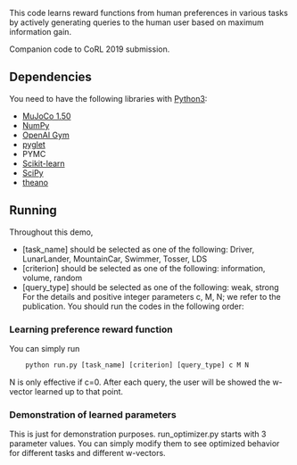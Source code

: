 This code learns reward functions from human preferences in various tasks by actively generating queries to the human user based on maximum information gain.

Companion code to CoRL 2019 submission.

## Dependencies
You need to have the following libraries with [Python3](http://www.python.org/downloads):
- [MuJoCo 1.50](http://www.mujoco.org/index.html)
- [NumPy](https://www.numpy.org/)
- [OpenAI Gym](https://gym.openai.com)
- [pyglet](https://bitbucket.org/pyglet/pyglet/wiki/Home)
- PYMC
- [Scikit-learn](https://scikit-learn.org)
- [SciPy](https://www.scipy.org/)
- [theano](http://deeplearning.net/software/theano/)

## Running
Throughout this demo,
- [task_name] should be selected as one of the following: Driver, LunarLander, MountainCar, Swimmer, Tosser, LDS
- [criterion] should be selected as one of the following: information, volume, random
- [query_type] should be selected as one of the following: weak, strong
For the details and positive integer parameters c, M, N; we refer to the publication.
You should run the codes in the following order:

### Learning preference reward function
You can simply run
```python
	python run.py [task_name] [criterion] [query_type] c M N
```
N is only effective if c=0.
After each query, the user will be showed the w-vector learned up to that point.

### Demonstration of learned parameters
This is just for demonstration purposes. run_optimizer.py starts with 3 parameter values. You can simply modify them to see optimized behavior for different tasks and different w-vectors.

